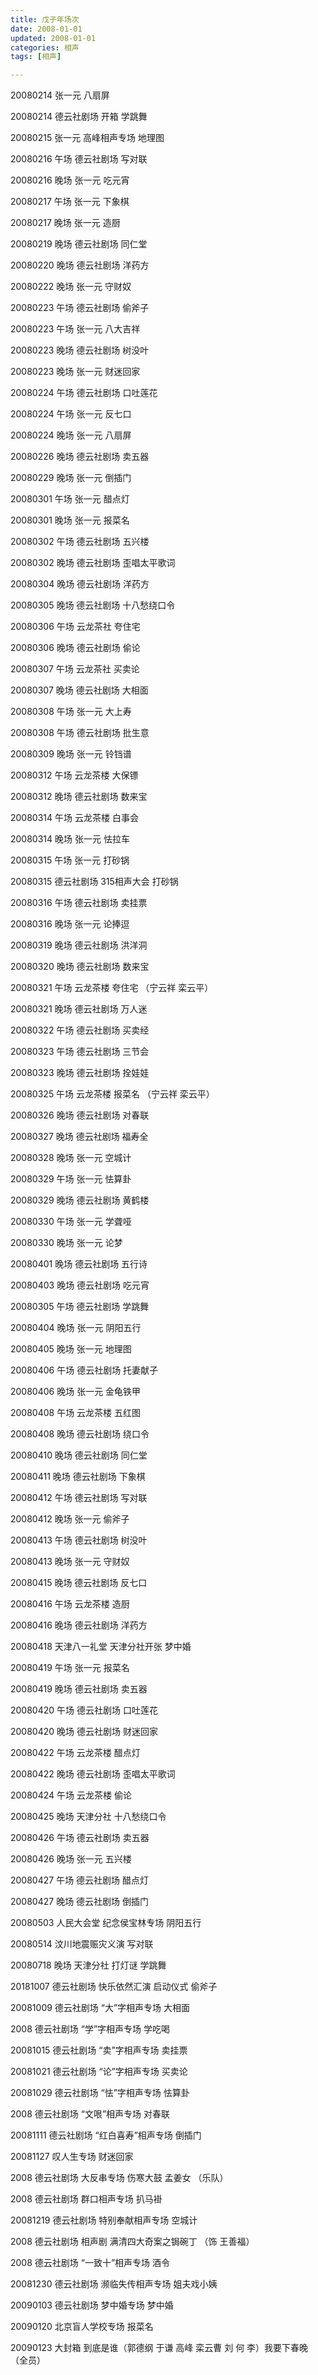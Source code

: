 ```yaml
---
title: 戊子年场次
date: 2008-01-01
updated: 2008-01-01
categories: 相声
tags: [相声] 

---
```


20080214 张一元 八扇屏 

20080214 德云社剧场 开箱 学跳舞

20080215 张一元 高峰相声专场 地理图

20080216 午场 德云社剧场 写对联

20080216 晚场 张一元 吃元宵

20080217 午场 张一元 下象棋

20080217 晚场 张一元 造厨

20080219 晚场 德云社剧场 同仁堂

20080220 晚场 德云社剧场 洋药方

20080222 晚场 张一元 守财奴

<!--more-->

20080223 午场 德云社剧场 偷斧子

20080223 午场 张一元 八大吉祥

20080223 晚场 德云社剧场 树没叶

20080223 晚场 张一元 财迷回家

20080224 午场 德云社剧场 口吐莲花

20080224 午场 张一元 反七口

20080224 晚场 张一元 八扇屏

20080226 晚场 德云社剧场 卖五器

20080229 晚场 张一元 倒插门 

20080301 午场 张一元 醋点灯

20080301 晚场 张一元 报菜名

20080302 午场 德云社剧场 五兴楼

20080302 晚场 德云社剧场 歪唱太平歌词

20080304 晚场 德云社剧场 洋药方

20080305 晚场 德云社剧场 十八愁绕口令

20080306 午场 云龙茶社 夸住宅

20080306 晚场 德云社剧场 偷论

20080307 午场 云龙茶社 买卖论

20080307 晚场 德云社剧场 大相面

20080308 午场 张一元 大上寿 

20080308 午场 德云社剧场 批生意

20080309 晚场 张一元 铃铛谱

20080312 午场 云龙茶楼 大保镖

20080312 晚场 德云社剧场 数来宝

20080314 午场 云龙茶楼 白事会

20080314 晚场 张一元 怯拉车

20080315 午场 张一元 打砂锅

20080315 德云社剧场 315相声大会 打砂锅

20080316 午场  德云社剧场 卖挂票

20080316 晚场 张一元 论捧逗

20080319 晚场 德云社剧场 洪洋洞

20080320 晚场 德云社剧场 数来宝

20080321 午场 云龙茶楼 夸住宅 （宁云祥 栾云平）

20080321 晚场 德云社剧场 万人迷

20080322 午场 德云社剧场 买卖经

20080323 午场 德云社剧场 三节会

20080323 晚场 德云社剧场 拴娃娃

20080325 午场 云龙茶楼 报菜名 （宁云祥 栾云平）

20080326 晚场 德云社剧场 对春联

20080327 晚场 德云社剧场 福寿全

20080328 晚场 张一元 空城计

20080329 午场 张一元 怯算卦

20080329 晚场 德云社剧场 黄鹤楼

20080330 午场 张一元 学聋哑

20080330 晚场 张一元 论梦

20080401 晚场 德云社剧场 五行诗

20080403 晚场 德云社剧场 吃元宵

20080305 午场 德云社剧场 学跳舞

20080404 晚场 张一元 阴阳五行

20080405 晚场 张一元 地理图

20080406 午场 德云社剧场 托妻献子

20080406 晚场 张一元 金龟铁甲

20080408 午场 云龙茶楼 五红图

20080408 晚场 德云社剧场 绕口令

20080410 晚场 德云社剧场 同仁堂

20080411 晚场 德云社剧场 下象棋

20080412 午场 德云社剧场 写对联

20080412 晚场 张一元 偷斧子

20080413 午场 德云社剧场 树没叶

20080413 晚场 张一元 守财奴

20080415 晚场 德云社剧场 反七口

20080416 午场 云龙茶楼 造厨

20080416 晚场 德云社剧场 洋药方

20080418 天津八一礼堂 天津分社开张 梦中婚

20080419 午场 张一元 报菜名

20080419 晚场 德云社剧场 卖五器

20080420 午场 德云社剧场 口吐莲花

20080420 晚场 德云社剧场 财迷回家

20080422 午场 云龙茶楼 醋点灯

20080422 晚场 德云社剧场 歪唱太平歌词

20080424 午场 云龙茶楼 偷论

20080425 晚场 天津分社 十八愁绕口令

20080426 午场 德云社剧场 卖五器

20080426 晚场 张一元 五兴楼

20080427 午场 德云社剧场 醋点灯

20080427 晚场 德云社剧场 倒插门

20080503 人民大会堂 纪念侯宝林专场 阴阳五行

20080514 汶川地震赈灾义演 写对联

20080718 晚场 天津分社 打灯谜 学跳舞

20181007 德云社剧场 快乐依然汇演 启动仪式 偷斧子

20081009 德云社剧场 “大”字相声专场 大相面

2008 德云社剧场 “学”字相声专场 学吃喝

20081015 德云社剧场 “卖”字相声专场 卖挂票

20081021 德云社剧场 “论”字相声专场 买卖论

20081029 德云社剧场 “怯”字相声专场 怯算卦

2008 德云社剧场 “文哏”相声专场 对春联

20081111 德云社剧场 “红白喜寿”相声专场 倒插门

20081127 叹人生专场 财迷回家

2008 德云社剧场 大反串专场 伤寒大鼓 孟姜女 （乐队）



2008 德云社剧场 群口相声专场 扒马褂

20081219 德云社剧场 特别奉献相声专场 空城计

2008 德云社剧场 相声剧 满清四大奇案之锔碗丁 （饰 王善福）

2008 德云社剧场 “一致十”相声专场 酒令

20081230 德云社剧场 濒临失传相声专场 姐夫戏小姨

20090103 德云社剧场 梦中婚专场 梦中婚

20090120 北京盲人学校专场 报菜名

20090123 大封箱 到底是谁（郭德纲 于谦 高峰 栾云曹 刘 何 李）我要下春晚 （全员）